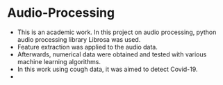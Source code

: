 # Audio-Processing
- This is an academic work. In this project on audio processing, python audio processing library Librosa was used.
- Feature extraction was applied to the audio data. 
- Afterwards, numerical data were obtained and tested with various machine learning algorithms.
- In this work using cough data, it was aimed to detect Covid-19.
- 
